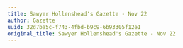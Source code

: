 ```yaml
---
title: Sawyer Hollenshead's Gazette - Nov 22
author: Gazette
uuid: 32d7ba5c-f743-4fbd-b9c9-6b93305f12e1
original_title: Sawyer Hollenshead's Gazette - Nov 22
---
```



